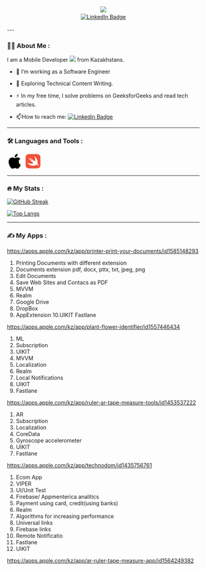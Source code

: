 <div id="header" align="center">
  <img src="https://media.giphy.com/media/M9gbBd9nbDrOTu1Mqx/giphy.gif" width="100"/>
  <div id="badges">
    <a href="https://www.linkedin.com/in/tisobynyerma/">
      <img src="https://img.shields.io/badge/LinkedIn-blue" alt="LinkedIn Badge"/>
    </a>
  </div>
  <img src="https://komarev.com/ghpvc/?username=Tisobyn&style=flat-square&color=blue" alt=""/>
</div>
---

### :man_technologist: About Me :
I am a Mobile Developer <img src="https://media.giphy.com/media/WUlplcMpOCEmTGBtBW/giphy.gif" width="30"> from Kazakhstans.
- :telescope: I’m working as a Software Engineer 
- :seedling: Exploring Technical Content Writing.
- :zap: In my free time, I solve problems on GeeksforGeeks and read tech articles.

- :mailbox:How to reach me: [![Linkedin Badge](https://img.shields.io/badge/-Tisobyn-blue?style=flat&logo=Linkedin&logoColor=white)](https://www.linkedin.com/in/tisobynyerma/)

---

### :hammer_and_wrench: Languages and Tools :
<div>
  <img src="https://github.com/devicons/devicon/blob/master/icons/apple/apple-original.svg" title="iOS" alt="iOS" width="40" height="40"/>&nbsp;
   <img src="https://github.com/devicons/devicon/blob/master/icons/swift/swift-original.svg" title="Swift" alt="Swift" width="40" height="40"/>&nbsp;
</div>

---

### :fire: My Stats :
[![GitHub Streak](http://github-readme-streak-stats.herokuapp.com?user=your-github-username&theme=dark&background=000000)](https://git.io/streak-stats)

[![Top Langs](https://github-readme-stats.vercel.app/api/top-langs/?username=your-github-username&layout=compact&theme=vision-friendly-dark)](https://github.com/anuraghazra/github-readme-stats)

---

### :writing_hand: My Apps :
<!-- BLOG-POST-LIST:START -->

https://apps.apple.com/kz/app/printer-print-your-documents/id1585148293

  1. Printing Documents with different extension
  2. Documents extension pdf, docx, pttx, txt, jpeg, png
  3. Edit Documents
  4. Save Web Sites and Contacs as PDF
  5. MVVM 
  6. Realm 
  7. Google Drive
  8. DropBox
  9. AppExtension 
  10.UIKIT
  Fastlane
  
https://apps.apple.com/kz/app/plant-flower-identifier/id1557446434
 1. ML
 2. Subscription
 3. UIKIT
 4. MVVM
 5. Localization
 6. Realm
 7. Local Notifications
 8. UIKIT
 9. Fastlane

https://apps.apple.com/kz/app/ruler-ar-tape-measure-tools/id1453537222
1. AR 
2. Subscription
3. Localization
4. CoreData
5. Gyroscope accelerometer
6. UIKIT
7. Fastlane

https://apps.apple.com/kz/app/technodоm/id1435756761
1. Ecom App
2. VIPER
3. UI/Unit Test 
4. Firebase/ Appmenterica analitics
5. Payment using card, credit(using banks)
6. Realm 
7. Algorithms for increasing performance
8. Universal links
9. Firebase links
10. Remote Notificatio
11. Fastlane
12. UIKIT

https://apps.apple.com/kz/app/ar-ruler-tape-measure-app/id1564249382

<!-- BLOG-POST-LIST:END -->

